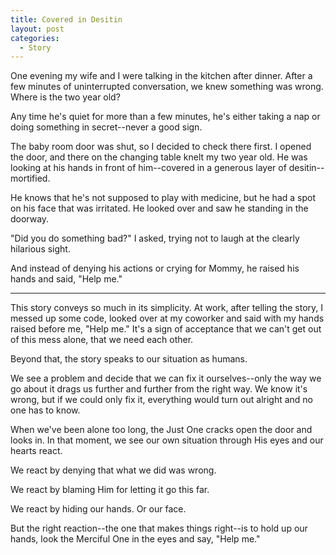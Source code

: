 ```yaml
---
title: Covered in Desitin
layout: post
categories:
  - Story
---
```

One evening my wife and I were talking in the kitchen after dinner. After a few minutes of uninterrupted conversation, we knew something was wrong. Where is the two year old?

Any time he's quiet for more than a few minutes, he's either taking a nap or doing something in secret--never a good sign.

The baby room door was shut, so I decided to check there first. I opened the door, and there on the changing table knelt my two year old. He was looking at his hands in front of him--covered in a generous layer of desitin--mortified.

He knows that he's not supposed to play with medicine, but he had a spot on his face that was irritated. He looked over and saw he standing in the doorway.

"Did you do something bad?" I asked, trying not to laugh at the clearly hilarious sight.

And instead of denying his actions or crying for Mommy, he raised his hands and said, "Help me."

* * *

This story conveys so much in its simplicity. At work, after telling the story, I messed up some code, looked over at my coworker and said with my hands raised before me, "Help me." It's a sign of acceptance that we can't get out of this mess alone, that we need each other.

Beyond that, the story speaks to our situation as humans.

We see a problem and decide that we can fix it ourselves--only the way we go about it drags us further and further from the right way. We know it's wrong, but if we could only fix it, everything would turn out alright and no one has to know.

When we've been alone too long, the Just One cracks open the door and looks in. In that moment, we see our own situation through His eyes and our hearts react.

We react by denying that what we did was wrong.

We react by blaming Him for letting it go this far.

We react by hiding our hands. Or our face.

But the right reaction--the one that makes things right--is to hold up our hands, look the Merciful One in the eyes and say, "Help me."